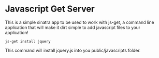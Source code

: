 # Javascript Get Server

This is a simple sinatra app to be used to work with js-get, a command line application that will make it dirt simple to add javascript files to your application!

    js-get install jquery
    
This command will install jquery.js into you public/javascripts folder.


